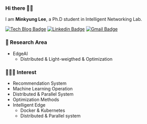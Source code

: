 ﻿### Hi there 🙋‍♀️

I am **Minkyung Lee**, a Ph.D student in Intelligent Networking Lab.

[![Tech Blog Badge](http://img.shields.io/badge/-Tech%20blog-black?style=flat-square&logo=github&link=https://zzsza.github.io/)](https://blossominkyung.com/)
[![Linkedin Badge](https://img.shields.io/badge/-LinkedIn-blue?style=flat-square&logo=Linkedin&logoColor=white&link=https://www.linkedin.com/in/seong-yun-byeon-8183a8113/)](https://www.linkedin.com/in/blossominkyung/)
[![Gmail Badge](https://img.shields.io/badge/-Gmail-d14836?style=flat-square&logo=Gmail&logoColor=white&link=mailto:snugyun01@gmail.com)](mailto:blossominkyung@gmail.com)

### 🎉 Research Area
* EdgeAI
    * Distributed & Light-weigthed & Optimization
### 👩🏻‍💻 Interest
* Recommendation System
* Machine Learning Operation
* Distributed & Parallel System
* Optimization Methods
* Intelligent Edge
    * Docker & Kubernetes
    * Distributed & Parallel system

